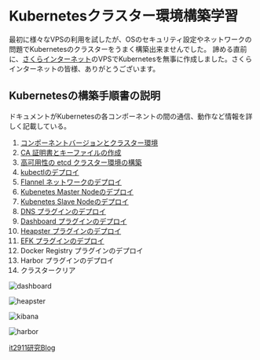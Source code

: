 # Kubernetesクラスター環境構築学習 

最初に様々なVPSの利用を試したが、OSのセキュリティ設定やネットワークの問題でKubernetesのクラスターをうまく構築出来ませんでした。
諦める直前に、[さくらインターネット](https://www.sakura.ad.jp/)のVPSでKubernetesを無事に作成しました。さくらインターネットの皆様、ありがとうございます。

## Kubernetesの構築手順書の説明

ドキュメントがKubernetesの各コンポーネントの間の通信、動作など情報を詳しく記載している。

1. [コンポーネントバージョンとクラスター環境](./01_ready_to_deploy_a_kubernetes_cluster.md)  
2. [CA 証明書とキーファイルの作成](./02_create_ca_certificate_and_key.md)  
3. [高可用性の etcd クラスター環境の構築](./03_deploy_high_available_etcd_cluster.md)  
4. [kubectlのデプロイ](./04_deploy_kubectl_command_tools.md)  
5. [Flannel ネットワークのデプロイ](./05_deploy_flannel_network.md)  
6. [Kubenetes Master Nodeのデプロイ](./06_deploy_kubernetes_master.md)
7. [Kubenetes Slave Nodeのデプロイ](./07_deploy_kubernetes_worker.md)  
8. [DNS プラグインのデプロイ](./08_deploy_kubedns.md)  
9. [Dashboard プラグインのデプロイ](./09_deploy_dashborad.md)  
10. [Heapster プラグインのデプロイ](./10_deploy_heapster.md)
11. [EFK プラグインのデプロイ](./11_deploy_efk.md)
12. Docker Registry プラグインのデプロイ  
13. Harbor プラグインのデプロイ  
14. クラスタークリア  

![dashboard](./images/dashboard.png)

![heapster](./images/heapster.png)

![kibana](./images/kibana.png)

![harbor](./images/harbor.png)

[it2911研究Blog](http://www.it2911.com)
